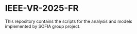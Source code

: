 # IEEE-VR-2025-FR

This repository contains the scripts for the analysis and models implemented by SOFIA group project.
